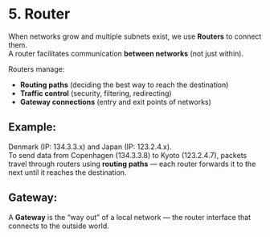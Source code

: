 # 5. Router
When networks grow and multiple subnets exist, we use **Routers** to connect them.  
A router facilitates communication **between networks** (not just within).

Routers manage:
- **Routing paths** (deciding the best way to reach the destination)
- **Traffic control** (security, filtering, redirecting)
- **Gateway connections** (entry and exit points of networks)

## Example:
Denmark (IP: 134.3.3.x) and Japan (IP: 123.2.4.x).  
To send data from Copenhagen (134.3.3.8) to Kyoto (123.2.4.7), packets travel through routers using **routing paths** — each router forwards it to the next until it reaches the destination.

## Gateway:
A **Gateway** is the “way out” of a local network — the router interface that connects to the outside world.

